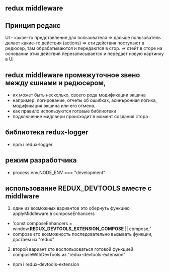 ## redux middleware

## Принцип редакс
UI - какое-то представление для пользователя 
=> дальше пользователь делает какие-то действия (actions) 
=> єти действия поступают в редюсер, там обрабатываются и передаются в стор. 
=> стейт в сторе на основании этих действий перезаписывается и передает новую картинку в UI

## redux middleware промежуточное звено между єшнами и редюсером, 
- их может быть несколько, своего рода модификации экшина
- например: логирование, отчеты об ошибках, асинъронная логика, модификация экшина или его отмена.
- как правило используются готовые библиотеки
- подключение мидлвери происходит в момент создания стора

## библиотека redux-logger
- npm i redux-logger

## режим разработчика
- process.env.NODE_ENV === "development" 

## использование REDUX_DEVTOOLS вместе с middlware
1. один из возможных вариантов это обернуть функцию applyMiddleware в composeEnhancers
- 'const composeEnhancers = window.__REDUX_DEVTOOLS_EXTENSION_COMPOSE__ || compose;'
- compose єто возможность последовательно вызывать функции, достаем из "redux"
2. второй вариант єто воспользоваться готовой функцией composeWithDevTools из "redux-devtools-extension"
- npm i redux-devtools-extension